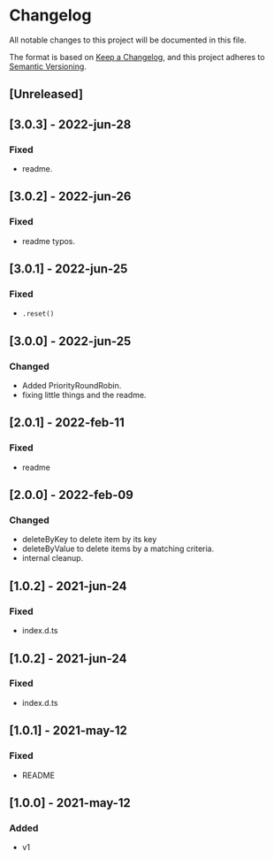 # Changelog
All notable changes to this project will be documented in this file.

The format is based on [Keep a Changelog](https://keepachangelog.com/en/1.0.0/),
and this project adheres to [Semantic Versioning](https://semver.org/spec/v2.0.0.html).

## [Unreleased]
## [3.0.3] - 2022-jun-28
### Fixed
- readme.

## [3.0.2] - 2022-jun-26
### Fixed
- readme typos.

## [3.0.1] - 2022-jun-25
### Fixed
- `.reset()`

## [3.0.0] - 2022-jun-25
### Changed
- Added PriorityRoundRobin.
- fixing little things and the readme.

## [2.0.1] - 2022-feb-11
### Fixed
- readme

## [2.0.0] - 2022-feb-09
### Changed
- deleteByKey to delete item by its key
- deleteByValue to delete items by a matching criteria.
- internal cleanup.

## [1.0.2] - 2021-jun-24
### Fixed
- index.d.ts

## [1.0.2] - 2021-jun-24
### Fixed
- index.d.ts

## [1.0.1] - 2021-may-12
### Fixed
- README

## [1.0.0] - 2021-may-12
### Added
- v1

